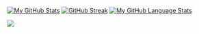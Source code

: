 [![My GitHub Stats](https://github-readme-stats.vercel.app/api/?username=kenzo44&hide_rank=true&hide_border=true&count_private=true&theme=tokyonight&show_icons=true)]()
[![GitHub Streak](http://github-readme-streak-stats.herokuapp.com?user=kenzo44&theme=tokyonight&hide_border=true&date_format=M%20j%5B%2C%20Y%5D)](https://git.io/streak-stats)
[![My GitHub Language Stats](https://github-readme-stats.vercel.app/api/top-langs/?username=kenzo44&langs_count=8&hide_border=true&langs_count=5&theme=tokyonight)]()

![](https://komarev.com/ghpvc/?username=kenzo44&color=blue)
